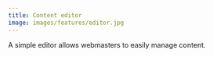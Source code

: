 ```yaml
---
title: Content editor
image: images/features/editor.jpg
---
```


A simple editor allows webmasters to easily manage content.